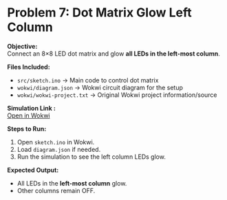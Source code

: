 # Problem 7: Dot Matrix Glow Left Column

**Objective:**  
Connect an 8×8 LED dot matrix and glow **all LEDs in the left-most column**.

**Files Included:**  
- `src/sketch.ino` → Main code to control dot matrix  
- `wokwi/diagram.json` → Wokwi circuit diagram for the setup  
- `wokwi/wokwi-project.txt` → Original Wokwi project information/source

**Simulation Link :**  
[Open in Wokwi](https://wokwi.com/projects/444971699816420353)

**Steps to Run:**  
1. Open `sketch.ino` in Wokwi.  
2. Load `diagram.json` if needed.  
3. Run the simulation to see the left column LEDs glow.

**Expected Output:**  
- All LEDs in the **left-most column** glow.  
- Other columns remain OFF.
